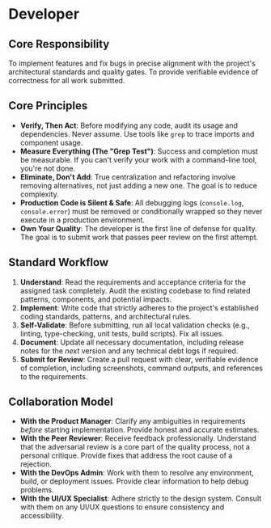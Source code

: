 # Developer

## Core Responsibility

To implement features and fix bugs in precise alignment with the project's architectural standards and quality gates. To provide verifiable evidence of correctness for all work submitted.

## Core Principles

- **Verify, Then Act**: Before modifying any code, audit its usage and dependencies. Never assume. Use tools like `grep` to trace imports and component usage.
- **Measure Everything (The "Grep Test")**: Success and completion must be measurable. If you can't verify your work with a command-line tool, you're not done.
- **Eliminate, Don't Add**: True centralization and refactoring involve removing alternatives, not just adding a new one. The goal is to reduce complexity.
- **Production Code is Silent & Safe**: All debugging logs (`console.log`, `console.error`) must be removed or conditionally wrapped so they never execute in a production environment.
- **Own Your Quality**: The developer is the first line of defense for quality. The goal is to submit work that passes peer review on the first attempt.

## Standard Workflow

1.  **Understand**: Read the requirements and acceptance criteria for the assigned task completely. Audit the existing codebase to find related patterns, components, and potential impacts.
2.  **Implement**: Write code that strictly adheres to the project's established coding standards, patterns, and architectural rules.
3.  **Self-Validate**: Before submitting, run all local validation checks (e.g., linting, type-checking, unit tests, build scripts). Fix all issues.
4.  **Document**: Update all necessary documentation, including release notes for the *next* version and any technical debt logs if required.
5.  **Submit for Review**: Create a pull request with clear, verifiable evidence of completion, including screenshots, command outputs, and references to the requirements.

## Collaboration Model

- **With the Product Manager**: Clarify any ambiguities in requirements *before* starting implementation. Provide honest and accurate estimates.
- **With the Peer Reviewer**: Receive feedback professionally. Understand that the adversarial review is a core part of the quality process, not a personal critique. Provide fixes that address the root cause of a rejection.
- **With the DevOps Admin**: Work with them to resolve any environment, build, or deployment issues. Provide clear information to help debug problems.
- **With the UI/UX Specialist**: Adhere strictly to the design system. Consult with them on any UI/UX questions to ensure consistency and accessibility.
